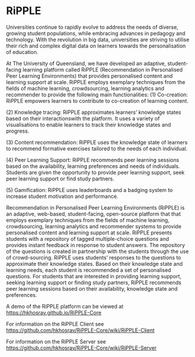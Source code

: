 # RiPPLE
Universities continue to rapidly evolve to address the needs of diverse, growing student populations, while embracing advances in pedagogy and technology. With the revolution in big data, universities are striving to utilise their rich and complex digital data on learners towards the personalisation of education.

At The University of Queensland, we have developed an adaptive, student-facing learning platform
called RiPPLE (Recommendation in Personalised Peer Learning Environments) that provides
personalised content and learning support at scale. RiPPLE employs exemplary techniques from the fields of machine learning, crowdsourcing, learning analytics and recommender to provide the following main functionalities:
(1) Co-creation: RiPPLE empowers learners to contribute to co-creation of learning content.

(2) Knowledge tracing: RiPPLE approximates learners’ knowledge states based on their interactionswith the platform. It uses a variety of visualisations to enable learners to track their knowledge states and progress.

(3) Content recommendation: RiPPLE uses the knowledge state of learners to recommend formative exercises tailored to the needs of each individual.

(4) Peer Learning Support: RiPPLE recommends peer learning sessions based on the availability, learning preferences and needs of individuals. Students are given the opportunity to provide peer learning support, seek peer learning support or find study partners.

(5) Gamification: RiPPLE uses leaderboards and a badging system to increase student motivation and performance.

Recommendation in Personalised Peer Learning Environments (RiPPLE) is an adaptive, web-based, student-facing, open-source platform that that employs exemplary techniques from the fields of machine learning, crowdsourcing, learning analytics and recommender systems to provide personalised content and learning support at scale. RiPPLE presents students with a repository of tagged multiple-choice questions and provides instant feedback in response to student answers. The repository of the questions is created in partnership with the students through the use of crowd-sourcing. RiPPLE uses students’ responses to the questions to approximate their knowledge states. Based on their knowledge state and learning needs, each student is recommended a set of personalised questions. For students that are interested in providing learning support, seeking learning support or finding study partners, RiPPLE recommends peer learning sessions based on their availability, knowledge state and preferences. 

A demo of the RiPPLE platform can be viewed at https://hkhosrav.github.io/RiPPLE-Core

For information on the RiPPLE Client see https://github.com/hkhosrav/RiPPLE-Core/wiki/RiPPLE-Client

For information on the RiPPLE Server see https://github.com/hkhosrav/RiPPLE-Core/wiki/RiPPLE-Server
